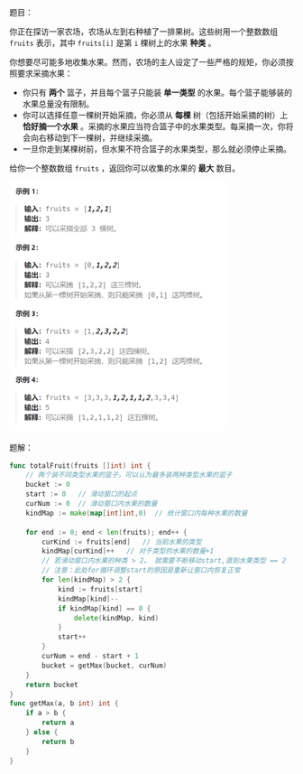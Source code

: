 题目：

你正在探访一家农场，农场从左到右种植了一排果树。这些树用一个整数数组 `fruits` 表示，其中 `fruits[i]` 是第 `i` 棵树上的水果 **种类** 。

你想要尽可能多地收集水果。然而，农场的主人设定了一些严格的规矩，你必须按照要求采摘水果：

- 你只有 **两个** 篮子，并且每个篮子只能装 **单一类型** 的水果。每个篮子能够装的水果总量没有限制。
- 你可以选择任意一棵树开始采摘，你必须从 **每棵** 树（包括开始采摘的树）上 **恰好摘一个水果** 。采摘的水果应当符合篮子中的水果类型。每采摘一次，你将会向右移动到下一棵树，并继续采摘。
- 一旦你走到某棵树前，但水果不符合篮子的水果类型，那么就必须停止采摘。

给你一个整数数组 `fruits` ，返回你可以收集的水果的 **最大** 数目。

<img src="904.水果成篮.assets/image-20240222214128307.png" alt="image-20240222214128307" style="zoom:50%;" />

题解：

```go
func totalFruit(fruits []int) int {
    // 两个装不同类型水果的篮子，可以认为最多装两种类型水果的篮子
    bucket := 0
    start := 0   // 滑动窗口的起点
    curNum := 0  // 滑动窗口内水果的数量
    kindMap := make(map[int]int,0)  // 统计窗口内每种水果的数量

    for end := 0; end < len(fruits); end++ {
        curKind := fruits[end]   // 当前水果的类型
        kindMap[curKind]++   // 对于类型的水果的数量+1
        // 若滑动窗口内水果的种类 > 2。 就需要不断移动start,直到水果类型 == 2 
        // 注意：此处for循环调整start的原因是重新让窗口内恢复正常
        for len(kindMap) > 2 {   
            kind := fruits[start]
            kindMap[kind]--
            if kindMap[kind] == 0 {
                delete(kindMap, kind)
            }
            start++
        }
        curNum = end - start + 1
        bucket = getMax(bucket, curNum)
    }
    return bucket
}
func getMax(a, b int) int {
    if a > b {
        return a
    } else {
        return b
    }
}
```

